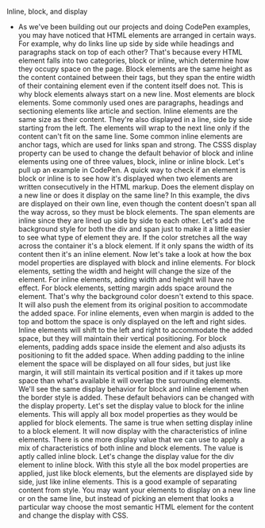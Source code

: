 Inline, block, and display
- As we've been building out our projects and doing CodePen examples, you may have noticed that HTML elements are arranged in certain ways. For example, why do links line up side by side while headings and paragraphs stack on top of each other? That's because every HTML element falls into two categories, block or inline, which determine how they occupy space on the page. Block elements are the same height as the content contained between their tags, but they span the entire width of their containing element even if the content itself does not. This is why block elements always start on a new line. Most elements are block elements. Some commonly used ones are paragraphs, headings and sectioning elements like article and section. Inline elements are the same size as their content. They're also displayed in a line, side by side starting from the left. The elements will wrap to the next line only if the content can't fit on the same line. Some common inline elements are anchor tags, which are used for links span and strong. The CSSS display property can be used to change the default behavior of block and inline elements using one of three values, block, inline or inline block. Let's pull up an example in CodePen. A quick way to check if an element is block or inline is to see how it's displayed when two elements are written consecutively in the HTML markup. Does the element display on a new line or does it display on the same line? In this example, the divs are displayed on their own line, even though the content doesn't span all the way across, so they must be block elements. The span elements are inline since they are lined up side by side to each other. Let's add the background style for both the div and span just to make it a little easier to see what type of element they are. If the color stretches all the way across the container it's a block element. If it only spans the width of its content then it's an inline element. Now let's take a look at how the box model properties are displayed with block and inline elements. For block elements, setting the width and height will change the size of the element. For inline elements, adding width and height will have no effect. For block elements, setting margin adds space around the element. That's why the background color doesn't extend to this space. It will also push the element from its original position to accommodate the added space. For inline elements, even when margin is added to the top and bottom the space is only displayed on the left and right sides. Inline elements will shift to the left and right to accommodate the added space, but they will maintain their vertical positioning. For block elements, padding adds space inside the element and also adjusts its positioning to fit the added space. When adding padding to the inline element the space will be displayed on all four sides, but just like margin, it will still maintain its vertical position and if it takes up more space than what's available it will overlap the surrounding elements. We'll see the same display behavior for block and inline element when the border style is added. These default behaviors can be changed with the display property. Let's set the display value to block for the inline elements. This will apply all box model properties as they would be applied for block elements. The same is true when setting display inline to a block element. It will now display with the characteristics of inline elements. There is one more display value that we can use to apply a mix of characteristics of both inline and block elements. The value is aptly called inline block. Let's change the display value for the div element to inline block. With this style all the box model properties are applied, just like block elements, but the elements are displayed side by side, just like inline elements. This is a good example of separating content from style. You may want your elements to display on a new line or on the same line, but instead of picking an element that looks a particular way choose the most semantic HTML element for the content and change the display with CSS.